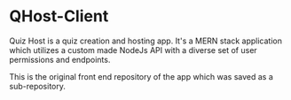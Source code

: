 # QHost-Client
Quiz Host is a quiz creation and hosting app. It's a MERN stack application which utilizes a custom made NodeJs API with a diverse set of user permissions and endpoints.

This is the original front end repository of the app which was saved as a sub-repository.
